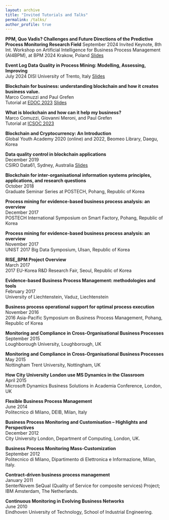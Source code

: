 ```yaml
---
layout: archive
title: "Invited Tutorials and Talks"
permalink: /talks/
author_profile: true
---
```


**PPM, Quo Vadis? Challenges and Future Directions of the Predictive Process Monitoring Research Field**
September 2024
Invited Keynote, 8th Int. Workshop on Artificial Intelligence for Business Process Management (AI4BPM), at BPM 2024
Krakow, Poland [Slides](https://sites.google.com/unitn.it/ai4bpm-2024/keynote)

**Event Log Data Quality in Process Mining: Modelling, Assessing, Improving**<br>
July 2024
DISI University of Trento, Italy [Slides](/files/talks/trento2024.pdf)

**Blockchain for business: understanding blockchain and how it creates business value.**<br>
Marco Comuzzi and Paul Grefen<br>
Tutorial at [EDOC 2023](https://www.rug.nl/research/bernoulli/conf/edoc-2023/workshops/tutorials) [Slides](/files/talks/edoc23.pdf)

**What is blockchain and how can it help my business?**<br>
Marco Comuzzi, Giovanni Meroni, and Paul Grefen<br>
Tutorial at [ICSOC 2023](https://icsoc2023.diag.uniroma1.it/tutorials/)

**Blockchain and Cryptocurrency: An Introduction**<br>
Global Youth Academy 2020 (online) and 2022, Beomeo Library, Daegu, Korea

**Data quality control in blockchain applications**<br>
December 2019<br>
CSIRO Data61, Sydney, Australia [Slides](/files/talks/data61.pdf)

**Blockchain for inter-organisational information systems principles, applications, and research questions**<br>
October 2018<br>
Graduate Seminar Series at POSTECH, Pohang, Republic of Korea

**Process mining for evidence-based business process analysis: an overview**<br>
December 2017<br>
POSTECH International Symposium on Smart Factory, Pohang, Republic of Korea

**Process mining for evidence-based business process analysis: an overview**<br>
November 2017<br>
UNIST 2017 Big Data Symposium, Ulsan, Republic of Korea

**RISE_BPM Project Overview**<br>
March 2017<br>
2017 EU-Korea R&D Research Fair, Seoul, Republic of Korea

**Evidence-based Business Process Management: methodologies and tools**<br>
February 2017<br>
University of Liechtenstein, Vaduz, Liechtenstein

**Business process operational support for optimal process execution**<br>
November 2016<br>
2016 Asia-Pacific Symposium on Business Process Management, Pohang, Republic of Korea

**Monitoring and Compliance in Cross-Organisational Business Processes**<br>
September 2015<br>
Loughborough University, Loughborough, UK

**Monitoring and Compliance in Cross-Organisational Business Processes**<br>
May 2015<br>
Nottingham Trent University, Nottingham, UK

**How City University London use MS Dynamics in the Classroom**<br>
April 2015<br>
Microsoft Dynamics Business Solutions in Academia Conference, London, UK

**Flexible Business Process Management**<br>
June 2014<br>
Politecnico di Milano, DEIB, Milan, Italy

**Business Process Monitoring and Customisation – Highlights and Perspectives**<br>
December 2012<br>
City University London, Department of Computing, London, UK.

**Business Process Monitoring Mass-Customization**<br>
September 2012<br>
Politecnico di Milano, Dipartimento di Elettronica e Informazione, Milan, Italy.

**Contract-driven business process management**<br>
January 2011<br>
SenterNovem SeQual (Quality of Service for composite services) Project; IBM Amsterdam, The Netherlands. 

**Continuous Monitoring in Evolving Business Networks**<br>
June 2010<br>
Eindhoven University of Technology, School of Industrial Engineering.
